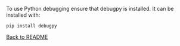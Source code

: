 To use Python debugging ensure that debugpy is installed. It can be installed with:

```
pip install debugpy
```

[Back to README](../README.md)
